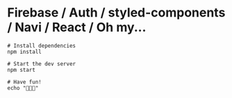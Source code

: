 # Firebase / Auth / styled-components / Navi / React / Oh my...

```
# Install dependencies
npm install

# Start the dev server
npm start

# Have fun!
echo "🎉🎉🎉"
```